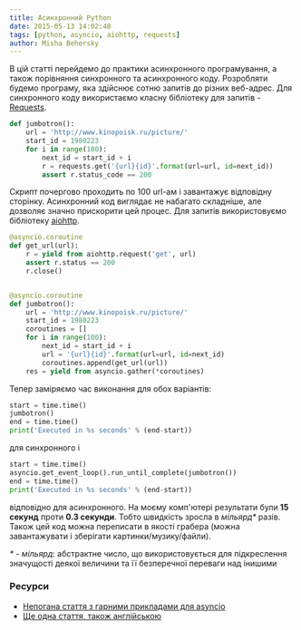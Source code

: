 ```yaml
---
title: Асинхронний Python
date: 2015-05-13 14:02:48
tags: [python, asyncio, aiohttp, requests]
author: Misha Behersky
---
```


В цій статті перейдемо до практики асинхронного програмування, а також порівняння синхронного та асинхронного коду. Розробляти будемо програму, яка здійснює сотню запитів до різних веб-адрес. Для синхронного коду використаємо класну бібліотеку для запитів - [Requests](http://docs.python-requests.org/en/latest/).

```python
def jumbotron():
    url = 'http://www.kinopoisk.ru/picture/'
    start_id = 1980223
    for i in range(100):
        next_id = start_id + i
        r = requests.get('{url}{id}'.format(url=url, id=next_id))
        assert r.status_code == 200
```

Скрипт почергово проходить по 100 url-ам і завантажує відповідну сторінку. Асинхронний код виглядає не набагато складніше, але дозволяє значно прискорити цей процес. Для запитів використовуємо бібліотеку [aiohttp](http://aiohttp.readthedocs.org/en/latest/client.html).

```python
@asyncio.coroutine
def get_url(url):
    r = yield from aiohttp.request('get', url)
    assert r.status == 200
    r.close()


@asyncio.coroutine
def jumbotron():
    url = 'http://www.kinopoisk.ru/picture/'
    start_id = 1980223
    coroutines = []
    for i in range(100):
        next_id = start_id + i
        url = '{url}{id}'.format(url=url, id=next_id)
        coroutines.append(get_url(url))
    res = yield from asyncio.gather(*coroutines)
```

Тепер заміряємо час виконання для обох варіантів:

```python
start = time.time()
jumbotron()
end = time.time()
print('Executed in %s seconds' % (end-start))
```

для синхронного і

```python
start = time.time()
asyncio.get_event_loop().run_until_complete(jumbotron())
end = time.time()
print('Executed in %s seconds' % (end-start))
```

відповідно для асинхронного. На моєму комп'ютері результати були **15 секунд** проти **0.3 секунди**. Тобто швидкість зросла в _мільярд*_ разів. Також цей код можна переписати в якості грабера (можна завантажувати і зберігати картинки/музику/файли).

_* - мільярд_: абстрактне число, що використовується для підкреслення значущості деякої величини та її безперечної переваги над інишими

### Ресурси

* [Непогана стаття з гарними прикладами для asyncio](http://sahandsaba.com/understanding-asyncio-node-js-python-3-4.html)
* [Ще одна стаття, також англійською](http://geekgirl.io/concurrent-http-requests-with-python3-and-asyncio/)
